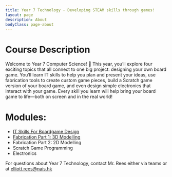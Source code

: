 ```yaml
---
title: Year 7 Technology - Developing STEAM skills through games!
layout: page
description: About
bodyClass: page-about
---
```


# Course Description

Welcome to Year 7 Computer Science! 🎲 This year, you’ll explore four exciting topics that all connect to one big project: designing your own board game. You’ll learn IT skills to help you plan and present your ideas, use fabrication tools to create custom game pieces, build a Scratch game version of your board game, and even design simple electronics that interact with your game. Every skill you learn will help bring your board game to life—both on screen and in the real world!

# Modules:
- [IT Skills For Boardgame Design](\y7u1)
- [Fabrication Part 1: 3D Modelling](\y7u2)
- Fabrication Part 2: 2D Modelling
- Scratch Game Programming
- Electronics


For questions about Year 7 Technology, contact Mr. Rees either via teams or at elliott.rees@nais.hk
